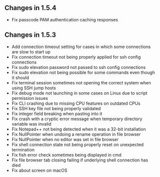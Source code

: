 ## Changes in 1.5.4

- Fix passcode PAM authentication caching responses

## Changes in 1.5.3

- Add connection timeout setting for cases in which some connections are slow to start up
- Fix connection timeout not being properly applied for ssh config connections
- Fix sudo elevation password not passed to ssh config connections
- Fix sudo elevation not being possible for some commands even though it should
- Fix terminal session sometimes not opening the correct system when using SSH jump hosts
- Fix debug mode not launching in some cases on Linux due to script permission issues
- Fix CLI crashing due to missing CPU features on outdated CPUs
- Fix SSH key file not being properly validated
- Fix integer field breaking when pasting into it
- Fix crash with a cryptic error message when temporary directory variable was invalid
- Fix Notepad++ not being detected when it was a 32-bit installation
- Fix NullPointer when undoing a rename operation in file browser
- Fix NullPointer when no editor was set in file browser
- Fix shell connection state not being properly reset on unexpected termination
- Fix fish error check sometimes being displayed in cmd
- Fix file browser tab closing failing if underlying shell connection has died
- Fix about screen on macOS
